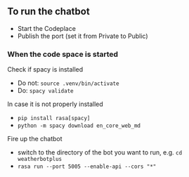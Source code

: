 ## To run the chatbot

* Start the Codeplace
* Publish the port (set it from Private to Public)

### When the code space is started
Check if spacy is installed
* Do not: ```source .venv/bin/activate```
* Do: ```spacy validate```

In case it is not properly installed 
* ```pip install rasa[spacy] ```   
* ```python -m spacy download en_core_web_md```

Fire up the chatbot
* switch to the directory of the bot you want to run, e.g. ```cd weatherbotplus ``` 
* ```rasa run --port 5005 --enable-api --cors "*"```
